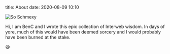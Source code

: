 title: About
date: 2020-08-09 10:10

![So Schmexy][my_sweet_photo]

Hi, I am BenC and I wrote this epic collection of Interweb
wisdom. In days of yore, much of this would have been deemed sorcery
and I would probably have been burned at the stake.

😆

[my_sweet_photo]: {static}/images/Ben_Brown1024.jpg
